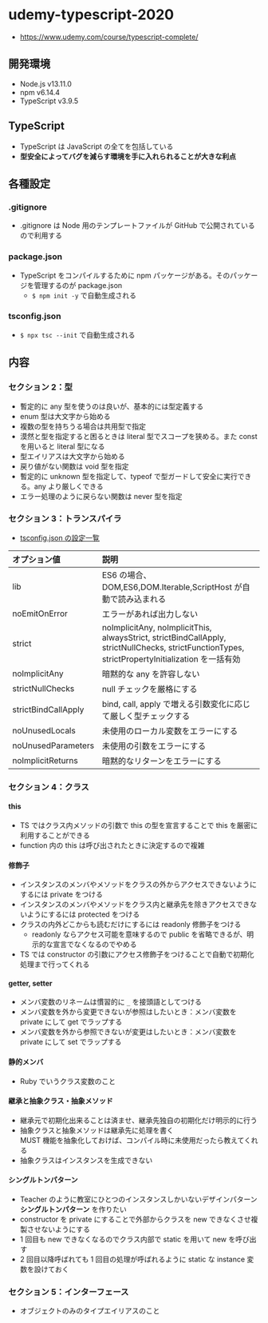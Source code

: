 # udemy-typescript-2020

- https://www.udemy.com/course/typescript-complete/

## 開発環境

- Node.js v13.11.0
- npm v6.14.4
- TypeScript v3.9.5

## TypeScript

- TypeScript は JavaScript の全てを包括している
- **型安全によってバグを減らす環境を手に入れられることが大きな利点**

## 各種設定

### .gitignore

- .gitignore は Node 用のテンプレートファイルが GitHub で公開されているので利用する

### package.json

- TypeScript をコンパイルするために npm パッケージがある。そのパッケージを管理するのが package.json
  - `$ npm init -y` で自動生成される

### tsconfig.json

- `$ npx tsc --init` で自動生成される

## 内容

### セクション 2：型

- 暫定的に any 型を使うのは良いが、基本的には型定義する
- enum 型は大文字から始める
- 複数の型を持ちうる場合は共用型で指定
- 漠然と型を指定すると困るときは literal 型でスコープを狭める。また const を用いると literal 型になる
- 型エイリアスは大文字から始める
- 戻り値がない関数は void 型を指定
- 暫定的に unknown 型を指定して、typeof で型ガードして安全に実行できる。any より厳しくできる
- エラー処理のように戻らない関数は never 型を指定

### セクション 3：トランスパイラ

- [tsconfig.json の設定一覧](https://www.typescriptlang.org/docs/handbook/compiler-options.html)

| オプション値        | 説明                                                                                                                                             |
| :------------------ | :----------------------------------------------------------------------------------------------------------------------------------------------- |
| lib                 | ES6 の場合、DOM,ES6,DOM.Iterable,ScriptHost が自動で読み込まれる                                                                                 |
| noEmitOnError       | エラーがあれば出力しない                                                                                                                         |
| strict              | noImplicitAny, noImplicitThis, alwaysStrict, strictBindCallApply, strictNullChecks, strictFunctionTypes, strictPropertyInitialization を一括有効 |
| noImplicitAny       | 暗黙的な any を許容しない                                                                                                                        |
| strictNullChecks    | null チェックを厳格にする                                                                                                                        |
| strictBindCallApply | bind, call, apply で増える引数変化に応じて厳しく型チェックする                                                                                   |
| noUnusedLocals      | 未使用のローカル変数をエラーにする                                                                                                               |
| noUnusedParameters  | 未使用の引数をエラーにする                                                                                                                       |
| noImplicitReturns   | 暗黙的なリターンをエラーにする                                                                                                                   |

### セクション 4：クラス

#### this

- TS ではクラス内メソッドの引数で this の型を宣言することで this を厳密に利用することができる
- function 内の this は呼び出されたときに決定するので複雑

#### 修飾子

- インスタンスのメンバやメソッドをクラスの外からアクセスできないようにするには private をつける
- インスタンスのメンバやメソッドをクラス内と継承先を除きアクセスできないようにするには protected をつける
- クラスの内外どこからも読むだけにするには readonly 修飾子をつける
  - readonly ならアクセス可能を意味するので public を省略できるが、明示的な宣言でなくなるのでやめる
- TS では constructor の引数にアクセス修飾子をつけることで自動で初期化処理まで行ってくれる

#### getter, setter

- メンバ変数のリネームは慣習的に `_` を接頭語としてつける
- メンバ変数を外から変更できないが参照はしたいとき：メンバ変数を private にして get でラップする
- メンバ変数を外から参照できないが変更はしたいとき：メンバ変数を private にして set でラップする

#### 静的メンバ

- Ruby でいうクラス変数のこと

#### 継承と抽象クラス・抽象メソッド

- 継承元で初期化出来ることは済ませ、継承先独自の初期化だけ明示的に行う
- 抽象クラスと抽象メソッドは継承先に処理を書く  
  MUST 機能を抽象化しておけば、コンパイル時に未使用だったら教えてくれる
- 抽象クラスはインスタンスを生成できない

#### シングルトンパターン

- Teacher のように教室にひとつのインスタンスしかいないデザインパターン **シングルトンパターン** を作りたい
- constructor を private にすることで外部からクラスを new できなくさせ複製させないようにする
- 1 回目も new できなくなるのでクラス内部で static を用いて new を呼び出す
- 2 回目以降呼ばれても 1 回目の処理が呼ばれるように static な instance 変数を設けておく

### セクション 5：インターフェース

- オブジェクトのみのタイプエイリアスのこと

